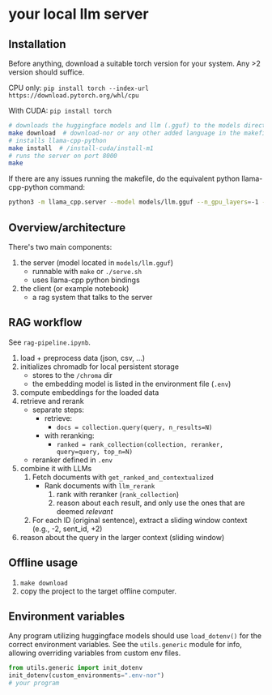 # your local llm server

## Installation

Before anything, download a suitable torch version for your system. Any >2 version should suffice.

CPU only:
`pip install torch --index-url https://download.pytorch.org/whl/cpu`

With CUDA:
`pip install torch`

```bash
# downloads the huggingface models and llm (.gguf) to the models directory
make download  # download-nor or any other added language in the makefile with custom environments.
# installs llama-cpp-python
make install  # /install-cuda/install-m1
# runs the server on port 8000
make
```

If there are any issues running the makefile, do the equivalent python llama-cpp-python command:

```bash
python3 -m llama_cpp.server --model models/llm.gguf --n_gpu_layers=-1 --chat_format chatml
```

## Overview/architecture

There's two main components:

1. the server (model located in `models/llm.gguf`)
   - runnable with `make` or `./serve.sh`
   - uses llama-cpp python bindings
2. the client (or example notebook)
   - a rag system that talks to the server

## RAG workflow

See `rag-pipeline.ipynb`.

1. load + preprocess data (json, csv, ...)
2. initializes chromadb for local persistent storage
   - stores to the `/chroma` dir
   - the embedding model is listed in the environment file (`.env`)
3. compute embeddings for the loaded data
4. retrieve and rerank
   - separate steps:
     - retrieve:
       - `docs = collection.query(query, n_results=N)`
     - with reranking:
       - `ranked = rank_collection(collection, reranker, query=query, top_n=N)`
   - reranker defined in `.env`
5. combine it with LLMs
   1. Fetch documents with `get_ranked_and_contextualized`
      - Rank documents with `llm_rerank`
        1. rank with reranker (`rank_collection`)
        2. reason about each result, and only use the ones that are deemed _relevant_
   2. For each ID (original sentence), extract a sliding window context (e.g., -2, sent_id, +2)
6. reason about the query in the larger context (sliding window)

## Offline usage

1. `make download`
2. copy the project to the target offline computer.

## Environment variables

Any program utilizing huggingface models should use `load_dotenv()` for the correct environment variables.
See the `utils.generic` module for info, allowing overriding variables from custom env files.

```python
from utils.generic import init_dotenv
init_dotenv(custom_environments=".env-nor")
# your program
```